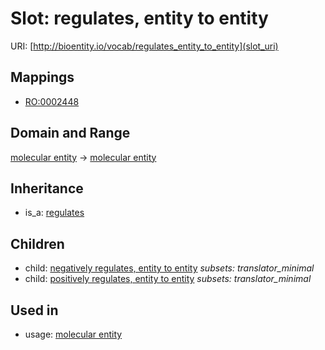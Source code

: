 # Slot: regulates, entity to entity




URI: [http://bioentity.io/vocab/regulates_entity_to_entity](slot_uri)
## Mappings

 * [RO:0002448](http://purl.obolibrary.org/obo/RO_0002448)
## Domain and Range

[molecular entity](MolecularEntity.md) -> [molecular entity](MolecularEntity.md)
## Inheritance

 *  is_a: [regulates](regulates.md)
## Children

 *  child: [negatively regulates, entity to entity](negatively_regulates_entity_to_entity.md) *subsets: translator_minimal*
 *  child: [positively regulates, entity to entity](positively_regulates_entity_to_entity.md) *subsets: translator_minimal*
## Used in

 *  usage: [molecular entity](MolecularEntity.md)

